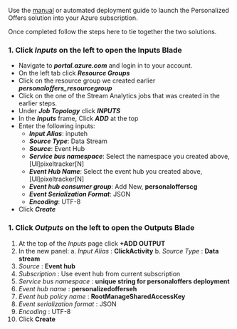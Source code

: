  Use the [manual](https://github.com/Azure/cortana-intelligence-personalized-offers/tree/master/Manual%20Deployment%20Guide) or automated deployment guide to launch the Personalized Offers solution into your Azure subscription. 

Once completed follow the steps here to tie together the two solutions. 

### 1. Click *Inputs* on the left to open the Inputs Blade  
-	Navigate to ***portal.azure.com*** and login in to your account.
-	On the left tab click ***Resource Groups***
-	Click on the resource group we created earlier ***personaloffers_resourcegroup*** 
-	Click on the one of the Stream Analytics jobs that was created in the earlier steps.
-	Under ***Job Topology*** click ***INPUTS***
-	In the ***Inputs*** frame, Click ***ADD*** at the top
-	Enter the following inputs:
	- ***Input Alias***: inputeh
	- ***Source Type***: Data Stream
	- ***Source***: Event Hub
	- ***Service bus namespace***: Select the namespace you created above, [UI]pixeltracker[N]
	- ***Event Hub Name***: Select the event hub you created above, [UI]pixeltracker[N]
	- ***Event hub consumer group***: Add New, **personalofferscg**
	- ***Event Serialization Format***: JSON
	- ***Encoding***: UTF-8
- Click ***Create***

### 1. Click *Outputs* on the left to open the Outputs Blade  
1. At the top of the *Inputs* page click __+ADD OUTPUT__
1. In the new panel:
	a. *Input Alias* : **ClickActivity**
	b. *Source Type* : **Data stream**
1. *Source* : **Event hub**
1. *Subscription* : Use event hub from current subscription
1. *Service bus namespace* : **unique string for personaloffers deployment**
1. *Event hub name* : **personalizedofferseh**
1. *Event hub policy name* : **RootManageSharedAccessKey**
1. *Event serialization format* : JSON
1. *Encoding* : UTF-8
1. Click __Create__

